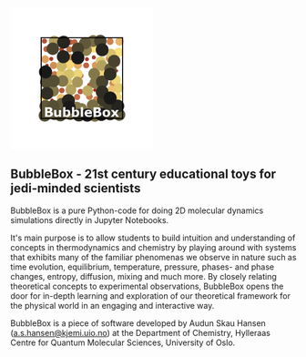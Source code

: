 <img src="graphics/logobox.png" width = 250px>

## BubbleBox - 21st century educational toys for jedi-minded scientists

BubbleBox is a pure Python-code for doing 2D molecular dynamics simulations directly in Jupyter Notebooks.

It's main purpose is to allow students to build intuition and understanding of concepts in thermodynamics and chemistry by playing around with systems that exhibits many of the familiar phenomenas we observe in nature such as time evolution, equilibrium, temperature, pressure, phases- and phase changes, entropy, diffusion, mixing and much more. By closely relating theoretical concepts to experimental observations, BubbleBox opens the door for in-depth learning and exploration of our theoretical framework for the physical world in an engaging and interactive way.

BubbleBox is a piece of software developed by Audun Skau Hansen (a.s.hansen@kjemi.uio.no) at the Department of Chemistry, Hylleraas Centre for Quantum Molecular Sciences, University of Oslo.




